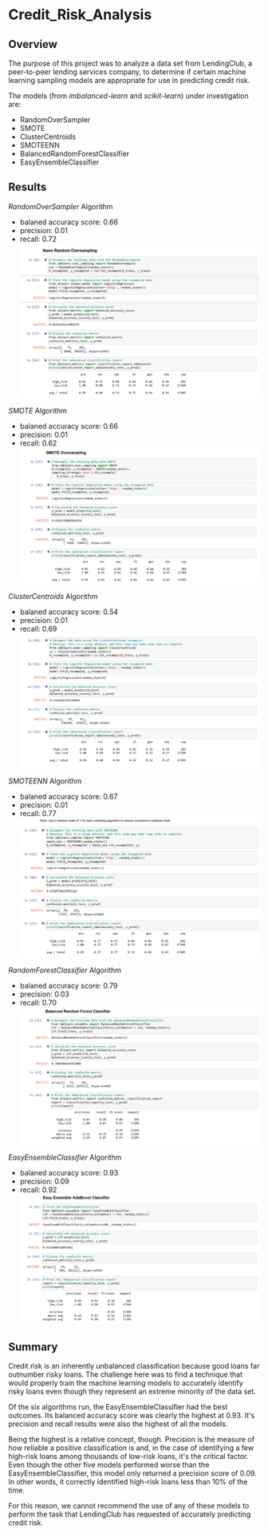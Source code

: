 # Credit_Risk_Analysis

## Overview
The purpose of this project was to analyze a data set from LendingClub, a peer-to-peer lending services company, to determine if certain machine learning sampling models are appropriate for use in predicting credit risk.

The models (from *imbalanced-learn* and *scikit-learn*) under investigation are:
- RandomOverSampler
- SMOTE
- ClusterCentroids
- SMOTEENN
- BalancedRandomForestClassifier
- EasyEnsembleClassifier

## Results

 *RandomOverSampler* Algorithm
- balaned accuracy score: 0.66
- precision: 0.01
- recall: 0.72
![RandomOverSampler](images/RandomOverSampling.png)


*SMOTE* Algorithm
- balaned accuracy score: 0.66
- precision: 0.01
- recall: 0.62
![SMOTE](images/SMOTE.png)


*ClusterCentroids* Algorithm
- balaned accuracy score: 0.54
- precision: 0.01
- recall: 0.69
![ClusterCentroids](images/ClusterCentroids.png)


*SMOTEENN* Algorithm
- balaned accuracy score: 0.67
- precision: 0.01
- recall: 0.77
![SMOTEENN](images/SMOTEENN.png)


*RandomForestClassifier* Algorithm
- balaned accuracy score: 0.79
- precision: 0.03
- recall: 0.70
![RandomForest](images/RandomForest.png)


*EasyEnsembleClassifier* Algorithm
- balaned accuracy score: 0.93
- precision: 0.09
- recall: 0.92
![EasyEnsembleClassifier](images/EasyEnsembleClassifier.png)


## Summary

Credit risk is an inherently unbalanced classification because good loans far outnumber risky loans. The challenge here was to find a technique that would properly train the machine learning models to accurately identify risky loans even though they represent an extreme minority of the data set. 

Of the six algorithms run, the EasyEnsembleClassifier had the best outcomes. Its balanced accuracy score was clearly the highest at 0.93. It's precision and recall results were also the highest of all the models. 

Being the highest is a relative concept, though. Precision is the measure of how reliable a positive classification is and, in the case of identifying a few high-risk loans among thousands of low-risk loans, it's the critical factor. Even though the other five models performed worse than the EasyEnsembleClassifier, this model only returned a precision score of 0.09. In other words, it correctly identified high-risk loans less than 10% of the time. 

For this reason, we cannot recommend the use of any of these models to perform the task that LendingClub has requested of accurately predicting credit risk. 

